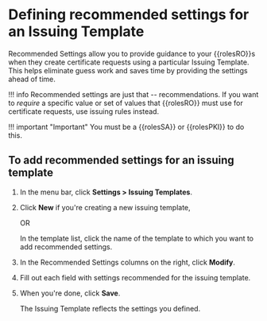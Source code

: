 # Defining recommended settings for an Issuing Template

Recommended Settings allow you to provide guidance to your {{rolesRO}}s when
they create certificate requests using a particular Issuing Template. This helps
eliminate guess work and saves time by providing the settings ahead of time.

!!! info
    Recommended settings are just that -- recommendations. If you want to
    _require_ a specific value or set of values that {{rolesRO}} must use for
    certificate requests, use issuing rules instead. 

!!! important "Important"
    You must be a {{rolesSA}} or {{rolesPKI}} to do this.

## To add recommended settings for an issuing template

1. In the menu bar, click **Settings > Issuing Templates**.

1. Click **New** if you're creating a new issuing template,

    OR

    In the template list, click the name of the template to which you want to add recommended settings.

1. In the Recommended Settings columns on the right, click **Modify**.

2. Fill out each field with settings recommended for the issuing template.

3. When you're done, click **Save**.

    The Issuing Template reflects the settings you defined.


